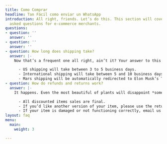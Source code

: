 ```yaml
---
title: Como Comprar
headline: Tan Fácil como enviar un WhatsApp
introduction: All right, friends. Let’s do this. This section will cover basic, frequently
  asked questions for e-commerce merchants.
questions:
- question: ''
  answer: ''
- question: ''
  answer: ''
- question: How long does shipping take?
  answer: |-
    Now that’s a frequent one all right, ain’t it? Your answer to this should *manage customer expectations*. Just like [a good checkout flow](http://bit.ly/2YCN3iG) should. Tell them the truth:

      - US shipping will take between 3 to 5 business days.
      - International shipping will take between 5 and 10 business days.
      - Mars shipping will be automatically redirected to Elon Musk’s Twitter account.
- question: How do refunds and returns work?
  answer: |-
    It happens. Even the most beautiful of plants will disappoint *someone*. Again, tell it like it is:

      - All discounted items sales are final.
      - If you’d like another version of your item, please use the return label. Instructions are printed on its back.
      - If your item is damaged or not functioning correctly, email us at info@planty.com, and we’ll refund you + send you a new one ASAP!
layout: faq
menu:
  main:
    weight: 3

---
```

